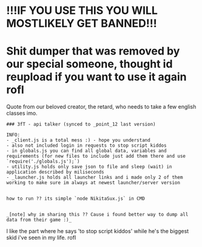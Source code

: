 # !!!IF YOU USE THIS YOU WILL MOSTLIKELY GET BANNED!!!

# Shit dumper that was removed by our special someone, thought id reupload if you want to use it again rofl

Quote from our beloved creator, the retard, who needs to take a few english classes imo.
```
### 3fT - api talker (synced to _point_12 last version)

INFO:
- _client.js is a total mess :) - hope you understand
- also not included login in requests to stop script kiddos
- in globals.js you can find all global data, variables and requirements (for new files to include just add them there and use `require('./globals.js');`)
- utility.js holds only save json to file and sleep (wait) in application described by miliseconds
- _launcher.js holds all launcher links and i made only 2 of them working to make sure im always at newest launcher/server version


how to run ?? its simple `node NikitaSux.js` in CMD


_[note] why im sharing this ?? Cause i found better way to dump all data from their game :)_
```

I like the part where he says 'to stop script kiddos' while he's the biggest skid i've seen in my life. rofl

